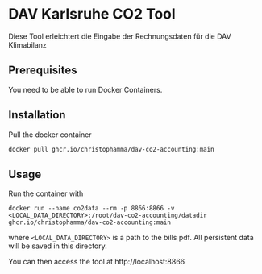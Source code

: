 # DAV Karlsruhe CO2 Tool
Diese Tool erleichtert die Eingabe der Rechnungsdaten für die DAV Klimabilanz

## Prerequisites
You need to be able to run Docker Containers.

## Installation

Pull the docker container
```sh
docker pull ghcr.io/christophamma/dav-co2-accounting:main
```

## Usage

Run the container with
```shell
docker run --name co2data --rm -p 8866:8866 -v <LOCAL_DATA_DIRECTORY>:/root/dav-co2-accounting/datadir ghcr.io/christophamma/dav-co2-accounting:main
```
where `<LOCAL_DATA_DIRECTORY>` is a path to the bills pdf. 
All persistent data will be saved in this directory.

You can then access the tool at http://localhost:8866
